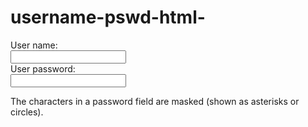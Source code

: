 # username-pswd-html-
<!DOCTYPE html>
<html>
<body>

<form action="">
User name:<br>
<input type="text" name="userid">
<br>
User password:<br>
<input type="password" name="psw">
</form>

<p>The characters in a password field are masked (shown as asterisks or circles).</p>

</body>
</html>
